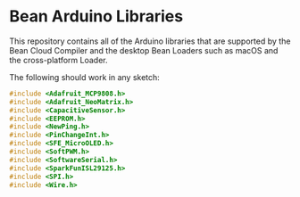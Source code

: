 # Bean Arduino Libraries

This repository contains all of the Arduino libraries that are supported by the Bean Cloud Compiler and the desktop Bean Loaders such as macOS and the cross-platform Loader.

The following should work in any sketch:

```c
#include <Adafruit_MCP9808.h>
#include <Adafruit_NeoMatrix.h>
#include <CapacitiveSensor.h>
#include <EEPROM.h>
#include <NewPing.h>
#include <PinChangeInt.h>
#include <SFE_MicroOLED.h>
#include <SoftPWM.h>
#include <SoftwareSerial.h>
#include <SparkFunISL29125.h>
#include <SPI.h>
#include <Wire.h>
```
